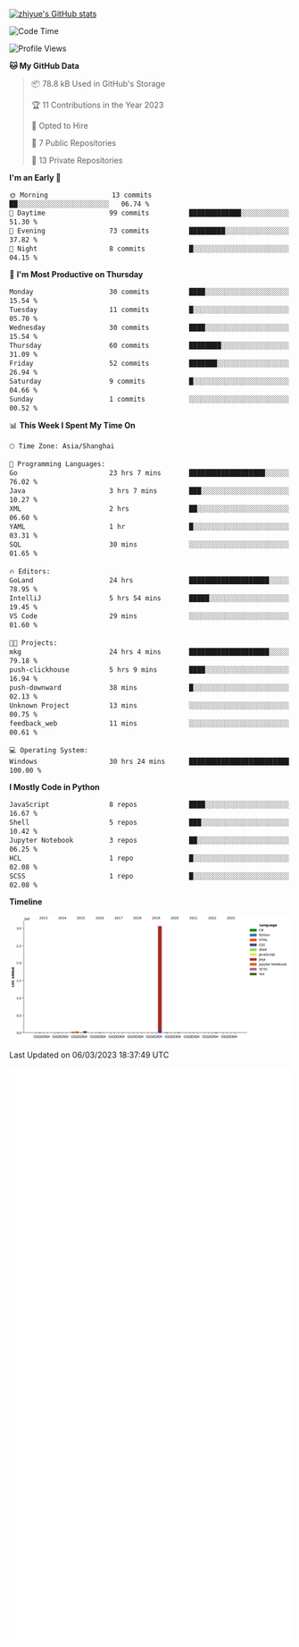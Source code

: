 
[![zhiyue's GitHub stats](https://github-readme-stats.vercel.app/api?username=zhiyue)](https://github.com/anuraghazra/github-readme-stats&&show_icons=true)

<!--START_SECTION:waka-->
![Code Time](http://img.shields.io/badge/Code%20Time-962%20hrs%2024%20mins-blue)

![Profile Views](http://img.shields.io/badge/Profile%20Views-0-blue)

**🐱 My GitHub Data** 

> 📦 78.8 kB Used in GitHub's Storage 
 > 
> 🏆 11 Contributions in the Year 2023
 > 
> 💼 Opted to Hire
 > 
> 📜 7 Public Repositories 
 > 
> 🔑 13 Private Repositories 
 > 
**I'm an Early 🐤** 

```text
🌞 Morning                13 commits          ██░░░░░░░░░░░░░░░░░░░░░░░   06.74 % 
🌆 Daytime                99 commits          █████████████░░░░░░░░░░░░   51.30 % 
🌃 Evening                73 commits          █████████░░░░░░░░░░░░░░░░   37.82 % 
🌙 Night                  8 commits           █░░░░░░░░░░░░░░░░░░░░░░░░   04.15 % 
```
📅 **I'm Most Productive on Thursday** 

```text
Monday                   30 commits          ████░░░░░░░░░░░░░░░░░░░░░   15.54 % 
Tuesday                  11 commits          █░░░░░░░░░░░░░░░░░░░░░░░░   05.70 % 
Wednesday                30 commits          ████░░░░░░░░░░░░░░░░░░░░░   15.54 % 
Thursday                 60 commits          ████████░░░░░░░░░░░░░░░░░   31.09 % 
Friday                   52 commits          ███████░░░░░░░░░░░░░░░░░░   26.94 % 
Saturday                 9 commits           █░░░░░░░░░░░░░░░░░░░░░░░░   04.66 % 
Sunday                   1 commits           ░░░░░░░░░░░░░░░░░░░░░░░░░   00.52 % 
```


📊 **This Week I Spent My Time On** 

```text
🕑︎ Time Zone: Asia/Shanghai

💬 Programming Languages: 
Go                       23 hrs 7 mins       ███████████████████░░░░░░   76.02 % 
Java                     3 hrs 7 mins        ███░░░░░░░░░░░░░░░░░░░░░░   10.27 % 
XML                      2 hrs               ██░░░░░░░░░░░░░░░░░░░░░░░   06.60 % 
YAML                     1 hr                █░░░░░░░░░░░░░░░░░░░░░░░░   03.31 % 
SQL                      30 mins             ░░░░░░░░░░░░░░░░░░░░░░░░░   01.65 % 

🔥 Editors: 
GoLand                   24 hrs              ████████████████████░░░░░   78.95 % 
IntelliJ                 5 hrs 54 mins       █████░░░░░░░░░░░░░░░░░░░░   19.45 % 
VS Code                  29 mins             ░░░░░░░░░░░░░░░░░░░░░░░░░   01.60 % 

🐱‍💻 Projects: 
mkg                      24 hrs 4 mins       ████████████████████░░░░░   79.18 % 
push-clickhouse          5 hrs 9 mins        ████░░░░░░░░░░░░░░░░░░░░░   16.94 % 
push-downward            38 mins             █░░░░░░░░░░░░░░░░░░░░░░░░   02.13 % 
Unknown Project          13 mins             ░░░░░░░░░░░░░░░░░░░░░░░░░   00.75 % 
feedback_web             11 mins             ░░░░░░░░░░░░░░░░░░░░░░░░░   00.61 % 

💻 Operating System: 
Windows                  30 hrs 24 mins      █████████████████████████   100.00 % 
```

**I Mostly Code in Python** 

```text
JavaScript               8 repos             ████░░░░░░░░░░░░░░░░░░░░░   16.67 % 
Shell                    5 repos             ███░░░░░░░░░░░░░░░░░░░░░░   10.42 % 
Jupyter Notebook         3 repos             ██░░░░░░░░░░░░░░░░░░░░░░░   06.25 % 
HCL                      1 repo              █░░░░░░░░░░░░░░░░░░░░░░░░   02.08 % 
SCSS                     1 repo              █░░░░░░░░░░░░░░░░░░░░░░░░   02.08 % 
```



**Timeline**

![Lines of Code chart](https://raw.githubusercontent.com/zhiyue/zhiyue/main/assets/bar_graph.png)


 Last Updated on 06/03/2023 18:37:49 UTC
<!--END_SECTION:waka-->

<!-- [![Top Langs](https://github-readme-stats.vercel.app/api/top-langs/?username=zhiyue)](https://github.com/anuraghazra/github-readme-stats) -->

![](./github-metrics.svg)


